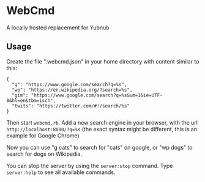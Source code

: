 # WebCmd

A locally hosted replacement for Yubnub



## Usage

Create the file ".webcmd.json" in your home directory with content similar to this:

    {
      "g": "https://www.google.com/search?q=%s",
      "wp": "https://en.wikipedia.org/?search=%s",
      "gim": "https://www.google.com/search?q=%s&um=1&ie=UTF-8&hl=en&tbm=isch",
      "twits": "https://twitter.com/#!/search/%s"
    }

Then start `webcmd.rb`. Add a new search engine in your browser, with the url
`http://localhost:8000/?q=%s` (the exact syntax might be different, this is
an example for Google Chrome)

Now you can use "g cats" to search for "cats" on google, or "wp dogs" to search 
for dogs on Wikipedia.

You can stop the server by using the `server:stop` command. Type `server:help`
to see all available commands.
